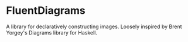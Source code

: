# FluentDiagrams
A library for declaratively constructing images.  Loosely inspired by Brent Yorgey's Diagrams library for Haskell.
